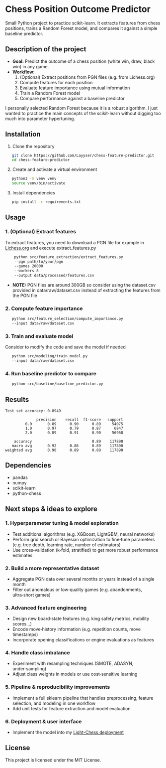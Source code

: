 # Chess Position Outcome Predictor

Small Python project to practice scikit-learn. It extracts features from chess positions, trains a Random Forest model, and compares it against a simple baseline predictor.

## Description of the project

- **Goal:** Predict the outcome of a chess position (white win, draw, black win) in any game.
- **Workflow:**
  1. (Optional) Extract positions from PGN files (e.g. from Lichess.org)
  2. Compute features for each position
  3. Evaluate feature importance using mutual information
  4. Train a Random Forest model
  5. Compare performance against a baseline predictor

I personally selected Random Forest because it is a robust algorithm. I just wanted to practice the main concepts of the scikit-learn without digging too much into parameter hypertuning.


## Installation

1. Clone the repository
```bash
   git clone https://github.com/Layyser/chess-feature-predictor.git
   cd chess-feature-predictor
```

2. Create and activate a virtual environment
```bash
   python3 -m venv venv
   source venv/bin/activate
```

3. Install dependencies
```bash
   pip install -r requirements.txt
```

## Usage

### 1. (Optional) Extract features
To extract features, you need to download a PGN file for example in [Lichess.org](https://database.lichess.org/) and execute extract_features.py
```bash
    python src/feature_extraction/extract_features.py 
    --pgn path/to/your/pgn
    --games 20000 
    --workers 8 
    --output data/processed/features.csv
```
- **NOTE:** PGN files are around 300GB so consider using the dataset.csv provided in data/raw/dataset.csv instead of extracting the features from the PGN file

### 2. Compute feature importance
```bash
   python src/feature_selection/compute_importance.py 
   --input data/raw/dataset.csv
```

### 3. Train and evaluate model
Consider to modify the code and save the model if needed
```bash
   python src/modeling/train_model.py 
   --input data/raw/dataset.csv
```

### 4. Run baseline predictor to compare
```bash
   python src/baseline/baseline_predictor.py
```

## Results
```
Test set accuracy: 0.8949

              precision    recall  f1-score   support
         0.0       0.89      0.90      0.89     54075
         1.0       0.97      0.79      0.87      6847
         2.0       0.89      0.91      0.90     56968

    accuracy                           0.89    117890
   macro avg       0.92      0.86      0.89    117890
weighted avg       0.90      0.89      0.89    117890
```

## Dependencies
- pandas
- numpy
- scikit-learn
- python-chess

## Next steps & ideas to explore
### 1. Hyperparameter tuning & model exploration
- Test additional algorithms (e.g. XGBoost, LightGBM, neural networks)
- Perform grid search or Bayesian optimization to fine‑tune parameters (e.g. tree depth, learning rate, number of estimators)
- Use cross‑validation (k‑fold, stratified) to get more robust performance estimates

### 2. Build a more representative dataset
- Aggregate PGN data over several months or years instead of a single month
- Filter out anomalous or low‑quality games (e.g. abandonments, ultra‑short games)

### 3. Advanced feature engineering
- Design new board‑state features (e.g. king safety metrics, mobility scores...)
- Encode move‑history information (e.g. repetition counts, move timestamps)
- Incorporate opening classifications or engine evaluations as features

### 4. Handle class imbalance
- Experiment with resampling techniques (SMOTE, ADASYN, under‑sampling)
- Adjust class weights in models or use cost‑sensitive learning

### 5. Pipeline & reproducibility improvements
- Implement a full sklearn pipeline that handles preprocessing, feature selection, and modeling in one workflow
- Add unit tests for feature extraction and model evaluation

### 6. Deployment & user interface
- Implement the model into my [Light-Chess deployment](https://layyser.github.io/Light-Chess/)

## License

This project is licensed under the MIT License.